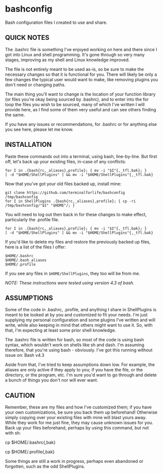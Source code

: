 # bashconfig
Bash configuration files I created to use and share.

QUICK NOTES
-----------

The .bashrc file is something I've enjoyed working on here and there since I got into Linux and shell programming. It's gone through so very many stages, improving as my shell and Linux knowledge improved.

The file is not entirely meant to be used as-is, so be sure to make the necessary changes so that it is functional for you. There
will likely be only a few changes the typical user would want to make, like removing plugins you don't need or changing paths.

The main thing you'll want to change is the location of your function library (or files you're okay being sourced by .bashrc), and to enter into the for loop the files you wish to be sourced, many of which I've written I will provide here, as I find some of them very useful and can see others finding the same.

If you have any issues or recommendations, for .bashrc or for anything else you see here, please let me know.

INSTALLATION
------------

Paste these commands out into a terminal, using bash, line-by-line. But first off, let's back up your existing files, in-case of any conflicts:

    for I in .{bash{rc,_aliases},profile}; { mv -i "$I"{,_tfl.bak}; }
    [ -d "$HOME/ShellPlugins" ] && mv -i "$HOME/ShellPlugins"{,_tfl.bak}

Now that you've got your old files backed up, install mine:

    git clone https://github.com/terminalforlife/bashconfig /tmp/bashconfig
    for I in ShellPlugins .{bash{rc,_aliases},profile}; { cp -ri /tmp/bashconfig/"$I" "$HOME"/; }

You will need to log out then back in for these changes to make effect, particularly the .profile file.

    for I in .{bash{rc,_aliases},profile}; { mv -i "$I"{,_tfl.bak}; }
    [ -d "$HOME/ShellPlugins" ] && mv -i "$HOME/ShellPlugins"{,_tfl.bak}

If you'd like to delete my files and restore the previously backed up files, here is a list of the files I offer:

    $HOME/.bashrc
    $HOME/.bash_aliases
    $HOME/.profile

If you see any files in `$HOME/ShellPlugins`, they too will be from me.

*NOTE: These instructions were tested using version 4.3 of bash.*

ASSUMPTIONS
-----------

Some of the code in .bashrc, .profile, and anything I share in ShellPlugins is meant to be looked at by you and customized to fit your needs. I'm just supplying my personal configuration and some plugins I've written and will write, while also keeping in mind that others might want to use it. So, with that, I'm expecting at least some prior shell knowledge.

The .bashrc file is written for bash, so most of the code is using bash syntax, which wouldn't work on shells like sh and dash. I'm assuming therefore, that you're using bash - obviously. I've got this running without issue on: Bash v4.3

Aside from that, I've tried to keep assumptions down low. For example, the aliases are only active if they apply to you; if you have the file, or the directory, or the program, etc. I'm sure you'd want to go through and delete a bunch of things you don't nor will ever want.

CAUTION
-------

Remember, these are my files and how I've customized them; if you have your own customizations, be sure you back them up beforehand! Otherwise simply copying over your existing files with mine will blast yours away. While they work for me just fine, they may cause unknown issues for you. Back up your files beforehand, perhaps by using this command, but not with sh:

cp $HOME/.bashrc{,bak}

cp $HOME/.profile{,bak}

Some things are still a work in progress, perhaps even abandoned or forgotten, such as the odd ShellPlugins.
